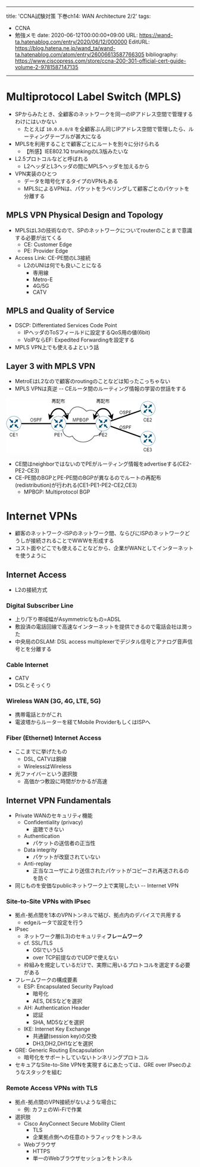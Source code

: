 ---
title: 'CCNA試験対策 下巻ch14: WAN Architecture 2/2'
tags:
- CCNA
- 勉強メモ
date: 2020-06-12T00:00:00+09:00
URL: https://wand-ta.hatenablog.com/entry/2020/06/12/000000
EditURL: https://blog.hatena.ne.jp/wand_ta/wand-ta.hatenablog.com/atom/entry/26006613587766305
bibliography: https://www.ciscopress.com/store/ccna-200-301-official-cert-guide-volume-2-9781587147135
-------------------------------------


# Multiprotocol Label Switch (MPLS) #

- SPからみたとき、全顧客のネットワークを同一のIPアドレス空間で管理するわけにはいかない
  - たとえば `10.0.0.0/8` を全顧客ぶん同じIPアドレス空間で管理したら、ルーティングテーブルが甚大になる
- MPLSを利用することで顧客ごとにルートを別々に分けられる
  - 【所感】IEE802.1Q trunkingのL3版みたいな
- L2.5プロトコルなどと呼ばれる
  - L2ヘッダとL3ヘッダの間にMPLSヘッダを加えるから
- VPN実装のひとつ
  - データを暗号化するタイプのVPNもある
  - MPLSによるVPNは、パケットをラベリングして顧客ごとのパケットを分離する

## MPLS VPN Physical Design and Topology ##

- MPLSはL3の技術なので、SPのネットワークについてrouterのことまで意識する必要が出てくる
  - CE: Customer Edge
  - PE: Provider Edge
- Access Link: CE-PE間のL3接続
  - L2のUNIは何でも良いことになる
    - 専用線
    - Metro-E
    - 4G/5G
    - CATV

## MPLS and Quality of Service ##

- DSCP: Differentiated Services Code Point
  - IPヘッダのToSフィールドに設定するQoS用の値(6bit)
  - VoIPならEF: Expedited Forwardingを設定する
- MPLS VPN上でも使えるよという話

## Layer 3 with MPLS VPN ##

- MetroEはL2なので顧客のroutingのことなどは知ったこっちゃない
- MPLS VPNは真逆 -- CEルータ間のルーティング情報の学習の世話をする

![20200621032650](../../../imgs/20200621032650.png)

- CE間はneighborではないのでPEがルーティング情報をadvertiseする(CE2-PE2-CE3)
- CE-PE間のBGPとPE-PE間のBGPが異なるのでルートの再配布(redistribution)が行われる(CE1-PE1-PE2-CE2,CE3)
  - MPBGP: Multiprotocol BGP


# Internet VPNs #

- 顧客のネットワーク-ISPのネットワーク間、ならびにISPのネットワークどうしが接続されることでWWWを形成する
- コスト面やどこでも使えることなどから、企業がWANとしてインターネットを使うように

## Internet Access ##

- L2の接続方式

### Digital Subscriber Line ###

- 上り/下り帯域幅がAsymmetricなもの=ADSL
- 敷設済の電話回線で高速なインターネットを提供できるので電話会社は潤った
- 中央局のDSLAM: DSL access multiplexerでデジタル信号とアナログ音声信号とを分離する

### Cable Internet ###

- CATV
- DSLとそっくり

### Wireless WAN (3G, 4G, LTE, 5G) ###

- 携帯電話とかがこれ
- 電波塔からルーターを経てMobile ProviderもしくはISPへ

### Fiber (Ethernet) Internet Access ###

- ここまでに挙げたもの
  - DSL, CATVは銅線
  - WirelessはWireless
- 光ファイバーという選択肢
  - 高価かつ敷設に時間がかかるが高速


## Internet VPN Fundamentals ##

- Private WANのセキュリティ機能
  - Confidentiality (privacy)
    - 盗聴できない
  - Authentication
    - パケットの送信者の正当性
  - Data integrity
    - パケットが改竄されていない
  - Anti-replay
    - 正当なユーザにより送信されたパケットがコピーされ再送されるのを防ぐ
- 同じものを安価なpublicネットワーク上で実現したい -- Internet VPN


### Site-to-Site VPNs with IPsec ###

- 拠点-拠点間を1本のVPNトンネルで結び、拠点内のデバイスで共用する
  - edgeルータで設定を行う
- IPsec
  - ネットワーク層(L3)のセキュリティ**フレームワーク**
  - cf. SSL/TLS
    - OSIでいうL5
    - over TCP前提なのでUDPで使えない
  - 枠組みを規定しているだけで、実際に用いるプロトコルを選定する必要がある
- フレームワークの構成要素
  - ESP: Encapsulated Security Payload
    - 暗号化
    - AES, DESなどを選択
  - AH: Authentication Header
    - 認証
    - SHA, MD5などを選択
  - IKE: Internet Key Exchange
    - 共通鍵(session key)の交換
    - DH3,DH2,DH1などを選択
- GRE: Generic Routing Encapsulation
  - 暗号化をサポートしていないトンネリングプロトコル
- セキュアなSite-to-Site VPNを実現するにあたっては、GRE over IPsecのようなスタックを組む

### Remote Access VPNs with TLS ###

- 拠点-拠点間のVPN接続がないような場合に
  - 例: カフェのWi-Fiで作業
- 選択肢
  - Cisco AnyConnect Secure Mobility Client
    - TLS
    - 企業拠点側への任意のトラフィックをトンネル
  - Webブラウザ
    - HTTPS
    - 単一のWebブラウザセッションをトンネル
